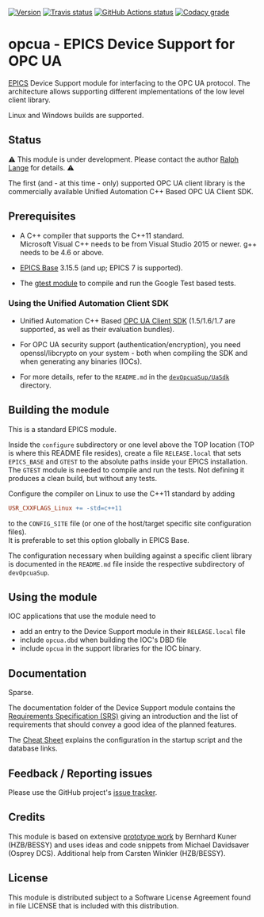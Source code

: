 <a target="_blank" href="http://semver.org">![Version][badge.version]</a>
<a target="_blank" href="https://travis-ci.org/ralphlange/opcua">![Travis status][badge.travis]</a>
<a target="_blank" href="https://github.com/ralphlange/opcua/actions/workflows/ci-build.yml">![GitHub Actions status][badge.gha]</a>
<a target="_blank" href="https://www.codacy.com/app/ralphlange/opcua">![Codacy grade][badge.codacy]</a>

# opcua - EPICS Device Support for OPC UA

[EPICS](https://epics-controls.org) Device Support module for interfacing
to the OPC UA protocol. The architecture allows supporting different
implementations of the low level client library.

Linux and Windows builds are supported.

## Status

:warning:
This module is under development.
Please contact the author [Ralph Lange](mailto:ralph.lange@gmx.de) for details.
:warning:

The first (and - at this time - only) supported OPC UA client library is the
commercially available Unified Automation C++ Based OPC UA Client SDK.

## Prerequisites

*   A C++ compiler that supports the C++11 standard. \
    Microsoft Visual C++ needs to be from Visual Studio 2015 or newer.
    g++ needs to be 4.6 or above.

*   [EPICS Base](https://epics-controls.org/resources-and-support/base/)
    3.15.5 (and up; EPICS 7 is supported).

*   The [gtest module](https://github.com/epics-modules/gtest) to compile and
    run the Google Test based tests.

### Using the Unified Automation Client SDK

*   Unified Automation C++ Based [OPC UA Client SDK][unified.sdk]
    (1.5/1.6/1.7 are supported, as well as their evaluation bundles).

*   For OPC UA security support (authentication/encryption), you need
    openssl/libcrypto on your system - both when compiling the SDK and when
    generating any binaries (IOCs).

*   For more details, refer to the `README.md` in the
    [`devOpcuaSup/UaSdk`][uasdk.dir] directory.

## Building the module

This is a standard EPICS module.

Inside the `configure` subdirectory or one level above the TOP location
(TOP is where this README file resides), create a file `RELEASE.local`
that sets `EPICS_BASE` and `GTEST` to the absolute paths inside your EPICS
installation. The `GTEST` module is needed to compile and run the tests.
Not defining it produces a clean build, but without any tests.

Configure the compiler on Linux to use the C++11 standard by adding
```makefile
USR_CXXFLAGS_Linux += -std=c++11
```
to the `CONFIG_SITE` file (or one of the host/target specific site
configuration files). \
It is preferable to set this option globally in EPICS Base.

The configuration necessary when building against a specific client library
is documented in the `README.md` file inside the respective subdirectory of
`devOpcuaSup`.

## Using the module

IOC applications that use the module need to

*   add an entry to the Device Support module in their `RELEASE.local` file
*   include `opcua.dbd` when building the IOC's DBD file
*   include `opcua` in the support libraries for the IOC binary.

## Documentation

Sparse.

The documentation folder of the Device Support module contains the
[Requirements Specification (SRS)][requirements.pdf] giving an introduction
and the list of requirements that should convey a good idea of the planned
features.

The [Cheat Sheet][cheatsheet.pdf] explains the configuration in the startup
script and the database links.

## Feedback / Reporting issues

Please use the GitHub project's
[issue tracker](https://github.com/ralphlange/opcua/issues).

## Credits

This module is based on extensive
[prototype work](https://github.com/bkuner/opcUaUnifiedAutomation)
by Bernhard Kuner (HZB/BESSY) and uses ideas and code snippets from
Michael Davidsaver (Osprey DCS).
Additional help from Carsten Winkler (HZB/BESSY).

## License

This module is distributed subject to a Software License Agreement found
in file LICENSE that is included with this distribution.

<!-- Links -->
[badge.version]: https://img.shields.io/github/v/release/ralphlange/opcua?sort=semver
[badge.travis]: https://travis-ci.org/ralphlange/opcua.svg?branch=master
[badge.codacy]: https://api.codacy.com/project/badge/Grade/65b1d28ca5e34a7d853d168f50beaafc
[badge.gha]: https://github.com/ralphlange/opcua/actions/workflows/ci-build.yml/badge.svg

[unified.sdk]: https://www.unified-automation.com/products/client-sdk/c-ua-client-sdk.html

[uasdk.dir]: https://github.com/ralphlange/opcua/tree/master/devOpcuaSup/UaSdk
[requirements.pdf]: https://docs.google.com/viewer?url=https://raw.githubusercontent.com/ralphlange/opcua/master/documentation/EPICS%20Support%20for%20OPC%20UA%20-%20SRS.pdf
[cheatsheet.pdf]: https://docs.google.com/viewer?url=https://raw.githubusercontent.com/ralphlange/opcua/master/documentation/EPICS%20Support%20for%20OPC%20UA%20-%20Cheat%20Sheet.pdf
